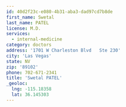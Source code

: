 ```yaml
---
id: 40d2f23c-e080-4b31-aba3-dad97cd7b8de
first_name: Swetal
last_name: PATEL
license: M.D.
services:
  - internal-medicine
category: doctors
address: '1701 W Charleston Blvd   Ste 230'
city: 'Las Vegas'
state: NV
zip: '89102'
phone: 702-671-2341
title: 'Swetal PATEL'
_geoloc:
  lng: -115.18358
  lat: 36.145303
---
```

